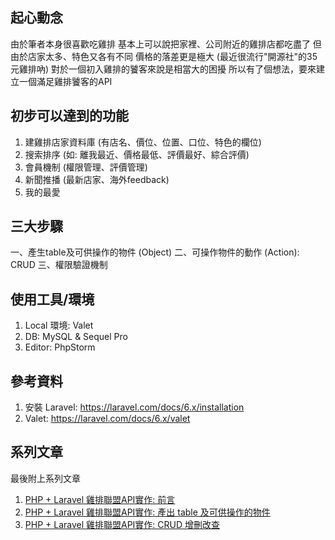 ##  起心動念
由於筆者本身很喜歡吃雞排
基本上可以說把家裡、公司附近的雞排店都吃盡了
但由於店家太多、特色又各有不同
價格的落差更是極大 (最近很流行"開源社"的35元雞排吶)
對於一個初入雞排的饕客來說是相當大的困擾
所以有了個想法，要來建立一個滿足雞排饕客的API

## 初步可以達到的功能

1. 建雞排店家資料庫 (有店名、價位、位置、口位、特色的欄位)
2. 搜索排序 (如: 離我最近、價格最低、評價最好、綜合評價)
3. 會員機制 (權限管理、評價管理)
4. 新聞推播 (最新店家、海外feedback)
5. 我的最愛


## 三大步驟
一、產生table及可供操作的物件 (Object)
二、可操作物件的動作 (Action): CRUD
三、權限驗證機制

## 使用工具/環境
1. Local 環境: Valet
2. DB: MySQL & Sequel Pro
3. Editor: PhpStorm

## 參考資料
1. 安裝 Laravel: https://laravel.com/docs/6.x/installation
2. Valet: https://laravel.com/docs/6.x/valet

## 系列文章
最後附上系列文章
1. [PHP + Laravel 雞排聯盟API實作: 前言](https://growingdna.com/chickenfilletaffiliate-api-preface/)
2. [PHP + Laravel 雞排聯盟API實作: 產出 table 及可供操作的物件](https://growingdna.com/chickenfilletaffiliate-api-createmodel/)
3. [PHP + Laravel 雞排聯盟API實作: CRUD 增刪改查](https://growingdna.com/chickenfilletaffiliate-api-crud)
